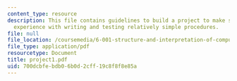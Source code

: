 ```yaml
---
content_type: resource
description: This file contains guidelines to build a project to make students gain
  experience with writing and testing relatively simple procedures.
file: null
file_location: /coursemedia/6-001-structure-and-interpretation-of-computer-programs-spring-2005/700dcbfebdb06b0d2cff19c8f8f8e85a_project1.pdf
file_type: application/pdf
resourcetype: Document
title: project1.pdf
uid: 700dcbfe-bdb0-6b0d-2cff-19c8f8f8e85a
---
```


